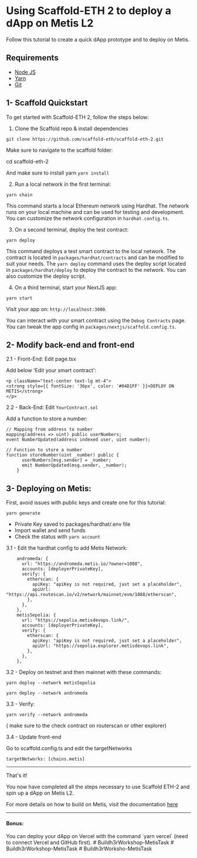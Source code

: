 # Using Scaffold-ETH 2 to deploy a dApp on Metis L2

Follow this tutorial to create a quick dApp prototype and to deploy on Metis.

## Requirements

- [Node JS](https://nodejs.org/en/download/)
- [Yarn](https://yarnpkg.com/getting-started/install)
- [Git](https://git-scm.com/downloads)

## 1- Scaffold Quickstart

To get started with Scaffold-ETH 2, follow the steps below:

1. Clone the Scaffold repo & install dependencies

```
git clone https://github.com/scaffold-eth/scaffold-eth-2.git
```

Make sure to navigate to the scaffold folder:

cd scaffold-eth-2

And make sure to install yarn
`yarn install`


2. Run a local network in the first terminal:

```
yarn chain
```

This command starts a local Ethereum network using Hardhat. The network runs on your local machine and can be used for testing and development. You can customize the network configuration in `hardhat.config.ts`.

3. On a second terminal, deploy the test contract:

```
yarn deploy
```

This command deploys a test smart contract to the local network. The contract is located in `packages/hardhat/contracts` and can be modified to suit your needs. The `yarn deploy` command uses the deploy script located in `packages/hardhat/deploy` to deploy the contract to the network. You can also customize the deploy script.

4. On a third terminal, start your NextJS app:

```
yarn start
```

Visit your app on: `http://localhost:3000`. 

You can interact with your smart contract using the `Debug Contracts` page. You can tweak the app config in `packages/nextjs/scaffold.config.ts`.

## 2- Modify back-end and front-end

2.1 - Front-End: Edit page.tsx

Add below 'Edit your smart contract':

```
<p className="text-center text-lg mt-4">
<strong style={{ fontSize: '36px', color: '#04D1FF' }}>DEPLOY ON METIS</strong>
</p> 
```

2.2 - Back-End: Edit `YourContract.sol` 

Add a function to store a number:

```
// Mapping from address to number
mapping(address => uint) public userNumbers;
event NumberUpdated(address indexed user, uint number);

// Function to store a number
function storeNumber(uint _number) public {
      userNumbers[msg.sender] = _number;
      emit NumberUpdated(msg.sender, _number);
    }
```

## 3- Deploying on Metis:

First, avoid issues with public keys and create one for this tutorial:

```
yarn generate
```

- Private Key saved to packages/hardhat/.env file
- Import wallet and send funds
- Check the status with `yarn account`

3.1 - Edit the hardhat config to add Metis Network:

```
    andromeda: {
      url: "https://andromeda.metis.io/?owner=1088",
      accounts: [deployerPrivateKey],
      verify: {
        etherscan: {
          apiKey: "apiKey is not required, just set a placeholder",
          apiUrl: "https://api.routescan.io/v2/network/mainnet/evm/1088/etherscan",
        },
      },
    },
    metisSepolia: {
      url: "https://sepolia.metisdevops.link/",
      accounts: [deployerPrivateKey],
      verify: {
        etherscan: {
          apiKey: "apiKey is not required, just set a placeholder",
          apiUrl: "https://sepolia.explorer.metisdevops.link",
        },
      },
    },
```

3.2 - Deploy on testnet and then mainnet with these commands:

```
yarn deploy --network metisSepolia
```

```
yarn deploy --network andromeda
```

3.3 - Verify: 

```
yarn verify --network andromeda
```

( make sure to the check contract on routerscan or other explorer)

3.4 - Update front-end

Go to scaffold.config.ts and edit the targetNetworks

```
targetNetworks: [chains.metis]
```
_______________________________________________________________________________________

That's it! 

You now have completed all the steps necessary to use Scaffold ETH-2 and spin up a dApp on Metis L2. 

For more details on how to build on Metis, visit the documentation [here](https://docs.metis.io/dev)

_______________________________________________________________________________________

#### Bonus: 

You can deploy your dApp on Vercel with the command ´yarn vercel´ (need to connect Vercel and GitHub first).
#   B u i l d h 3 r W o r k s h o p - M e t i s T a s k  
 #   B u i l d h 3 r W o r k s h o p - M e t i s T a s k  
 #   B u i l d h 3 r W o r k s h o - M e t i s T a s k  
 